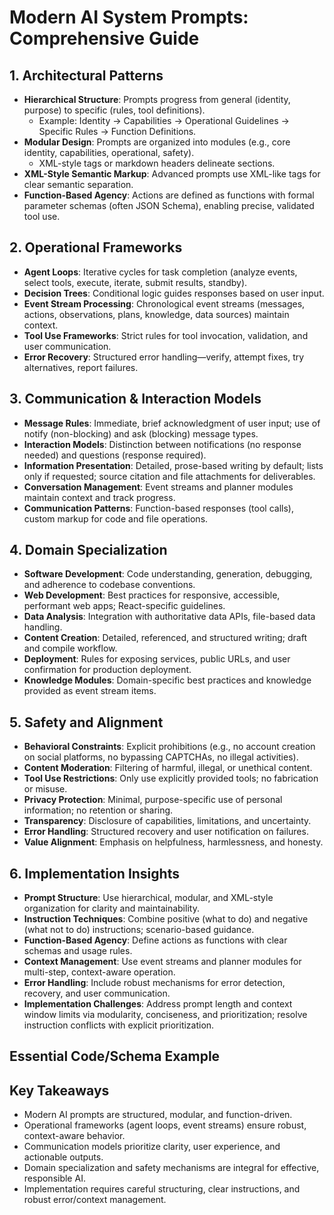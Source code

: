 # Modern AI System Prompts: Comprehensive Guide

## 1. Architectural Patterns

- **Hierarchical Structure**: Prompts progress from general (identity, purpose) to specific (rules, tool definitions).
  - Example: Identity → Capabilities → Operational Guidelines → Specific Rules → Function Definitions.
- **Modular Design**: Prompts are organized into modules (e.g., core identity, capabilities, operational, safety).
  - XML-style tags or markdown headers delineate sections.
- **XML-Style Semantic Markup**: Advanced prompts use XML-like tags for clear semantic separation.
- **Function-Based Agency**: Actions are defined as functions with formal parameter schemas (often JSON Schema), enabling precise, validated tool use.

## 2. Operational Frameworks

- **Agent Loops**: Iterative cycles for task completion (analyze events, select tools, execute, iterate, submit results, standby).
- **Decision Trees**: Conditional logic guides responses based on user input.
- **Event Stream Processing**: Chronological event streams (messages, actions, observations, plans, knowledge, data sources) maintain context.
- **Tool Use Frameworks**: Strict rules for tool invocation, validation, and user communication.
- **Error Recovery**: Structured error handling—verify, attempt fixes, try alternatives, report failures.

## 3. Communication & Interaction Models

- **Message Rules**: Immediate, brief acknowledgment of user input; use of notify (non-blocking) and ask (blocking) message types.
- **Interaction Models**: Distinction between notifications (no response needed) and questions (response required).
- **Information Presentation**: Detailed, prose-based writing by default; lists only if requested; source citation and file attachments for deliverables.
- **Conversation Management**: Event streams and planner modules maintain context and track progress.
- **Communication Patterns**: Function-based responses (tool calls), custom markup for code and file operations.

## 4. Domain Specialization

- **Software Development**: Code understanding, generation, debugging, and adherence to codebase conventions.
- **Web Development**: Best practices for responsive, accessible, performant web apps; React-specific guidelines.
- **Data Analysis**: Integration with authoritative data APIs, file-based data handling.
- **Content Creation**: Detailed, referenced, and structured writing; draft and compile workflow.
- **Deployment**: Rules for exposing services, public URLs, and user confirmation for production deployment.
- **Knowledge Modules**: Domain-specific best practices and knowledge provided as event stream items.

## 5. Safety and Alignment

- **Behavioral Constraints**: Explicit prohibitions (e.g., no account creation on social platforms, no bypassing CAPTCHAs, no illegal activities).
- **Content Moderation**: Filtering of harmful, illegal, or unethical content.
- **Tool Use Restrictions**: Only use explicitly provided tools; no fabrication or misuse.
- **Privacy Protection**: Minimal, purpose-specific use of personal information; no retention or sharing.
- **Transparency**: Disclosure of capabilities, limitations, and uncertainty.
- **Error Handling**: Structured recovery and user notification on failures.
- **Value Alignment**: Emphasis on helpfulness, harmlessness, and honesty.

## 6. Implementation Insights

- **Prompt Structure**: Use hierarchical, modular, and XML-style organization for clarity and maintainability.
- **Instruction Techniques**: Combine positive (what to do) and negative (what not to do) instructions; scenario-based guidance.
- **Function-Based Agency**: Define actions as functions with clear schemas and usage rules.
- **Context Management**: Use event streams and planner modules for multi-step, context-aware operation.
- **Error Handling**: Include robust mechanisms for error detection, recovery, and user communication.
- **Implementation Challenges**: Address prompt length and context window limits via modularity, conciseness, and prioritization; resolve instruction conflicts with explicit prioritization.

## Essential Code/Schema Example

## Key Takeaways

- Modern AI prompts are structured, modular, and function-driven.
- Operational frameworks (agent loops, event streams) ensure robust, context-aware behavior.
- Communication models prioritize clarity, user experience, and actionable outputs.
- Domain specialization and safety mechanisms are integral for effective, responsible AI.
- Implementation requires careful structuring, clear instructions, and robust error/context management.
